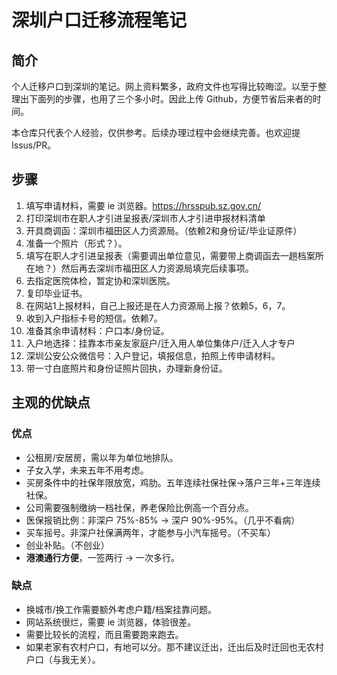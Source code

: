 # 深圳户口迁移流程笔记
## 简介
个人迁移户口到深圳的笔记。网上资料繁多，政府文件也写得比较晦涩。以至于整理出下面列的步骤，也用了三个多小时。因此上传 Github，方便节省后来者的时间。

本仓库只代表个人经验，仅供参考。后续办理过程中会继续完善。也欢迎提 Issus/PR。

## 步骤
1. 填写申请材料，需要 ie 浏览器。https://hrsspub.sz.gov.cn/
2. 打印深圳市在职人才引进呈报表/深圳市人才引进申报材料清单
3. 开具商调函：深圳市福田区人力资源局。（依赖2和身份证/毕业证原件）
4. 准备一个照片（形式？）。
5. 填写在职人才引进呈报表（需要调出单位意见，需要带上商调函去一趟档案所在地？）然后再去深圳市福田区人力资源局填完后续事项。
6. 去指定医院体检，暂定协和深圳医院。
7. 复印毕业证书。
8. 在网站1上报材料，自己上报还是在人力资源局上报？依赖5，6，7。
9. 收到入户指标卡号的短信。依赖7。
10. 准备其余申请材料：户口本/身份证。
11. 入户地选择：挂靠本市亲友家庭户/迁入用人单位集体户/迁入人才专户
12. 深圳公安公众微信号：入户登记，填报信息，拍照上传申请材料。
13. 带一寸白底照片和身份证照片回执，办理新身份证。

## 主观的优缺点
### 优点
* 公租房/安居房，需以年为单位地排队。
* 子女入学，未来五年不用考虑。
* 买房条件中的社保年限放宽，鸡肋。五年连续社保社保->落户三年+三年连续社保。
* 公司需要强制缴纳一档社保，养老保险比例高一个百分点。
* 医保报销比例：非深户 75%-85% -> 深户 90%-95%。（几乎不看病）
* 买车摇号。非深户社保满两年，才能参与小汽车摇号。（不买车）
* 创业补贴。（不创业）
* **港澳通行方便**，一签两行 -> 一次多行。

### 缺点
* 换城市/换工作需要额外考虑户籍/档案挂靠问题。
* 网站系统很烂，需要 ie 浏览器，体验很差。
* 需要比较长的流程，而且需要跑来跑去。
* 如果老家有农村户口，有地可以分。那不建议迁出，迁出后及时迁回也无农村户口（与我无关）。
